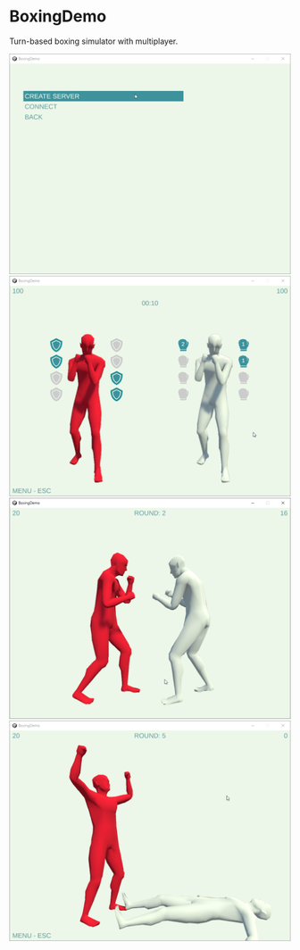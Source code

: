 # BoxingDemo

Turn-based boxing simulator with multiplayer.

![](docs/1.png)
![](docs/2.png)
![](docs/3.png)
![](docs/4.png)
